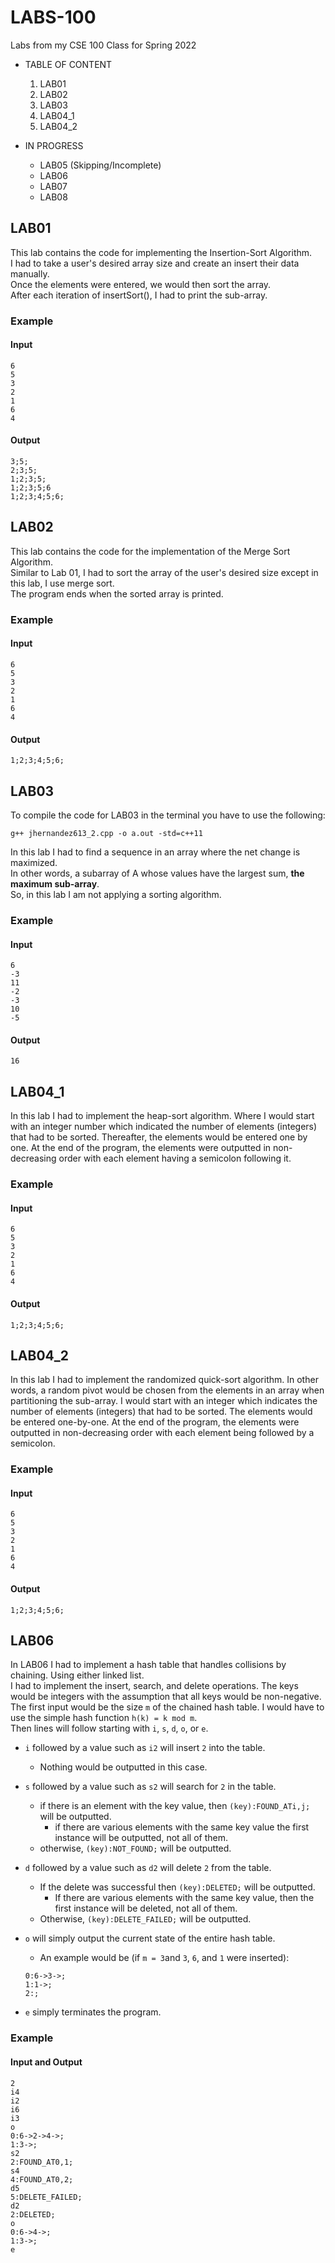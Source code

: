 
# LABS-100
Labs from my CSE 100 Class for Spring 2022

- TABLE OF CONTENT
  1. LAB01
  2. LAB02
  3. LAB03
  4. LAB04_1
  5. LAB04_2


- IN PROGRESS
    - LAB05 (Skipping/Incomplete)
    - LAB06
    - LAB07
    - LAB08

## LAB01
This lab contains the code for implementing the Insertion-Sort Algorithm.  
I had to take a user's desired array size and create an insert their data manually.  
Once the elements were entered, we would then sort the array.  
After each iteration of insertSort(), I had to print the sub-array.  

### Example
#### Input
```
6
5
3
2
1
6
4
``` 
#### Output
```
3;5;
2;3;5;
1;2;3;5;
1;2;3;5;6
1;2;3;4;5;6;
```


## LAB02
This lab contains the code for the implementation of the Merge Sort Algorithm.  
Similar to Lab 01, I had to sort the array of the user's desired size except in this lab, I use merge sort.  
The program ends when the sorted array is printed.  

### Example
#### Input
```
6
5
3
2
1
6
4
``` 

#### Output
```
1;2;3;4;5;6;
```

## LAB03
To compile the code for LAB03 in the terminal you have to use the following:  

```
g++ jhernandez613_2.cpp -o a.out -std=c++11
```

In this lab I had to find a sequence in an array where the net change is maximized.  
In other words, a subarray of A whose values have the largest sum, **the maximum sub-array**.  
So, in this lab I am not applying a sorting algorithm.

### Example
#### Input
```
6
-3
11
-2
-3
10 
-5
```
#### Output
```
16
```

## LAB04_1
In this lab I had to implement the heap-sort algorithm. Where I would start with an integer number which 
indicated the number of elements (integers) that had to be sorted. Thereafter, the elements would be
entered one by one. At the end of the program, the elements were outputted in non-decreasing order with
each element having a semicolon following it.

### Example
#### Input
```
6
5
3
2
1
6
4
```

#### Output
```
1;2;3;4;5;6;
```

## LAB04_2
In this lab I had to implement the randomized quick-sort algorithm. In other words, a random pivot would be
chosen from the elements in an array when partitioning the sub-array. I would start with an integer which
indicates the number of elements (integers) that had to be sorted. The elements would be entered one-by-one.
At the end of the program, the elements were outputted in non-decreasing order with each element being
followed by a semicolon.

### Example
#### Input
```
6
5
3
2
1
6
4
```

#### Output
```
1;2;3;4;5;6;
```

## LAB06
In LAB06 I had to implement a hash table that handles collisions by chaining. Using either linked list.  
I had to implement the insert, search, and delete operations. The keys would be integers with the assumption
that all keys would be non-negative. The first input would be the size `m` of the chained hash table.
I would have to use the simple hash function `h(k) = k mod m`.  
Then lines will follow starting with `i`, `s`, `d`, `o`, or `e`.

- `i` followed by a value such as `i2` will insert `2` into the table.
  - Nothing would be outputted in this case.

- `s` followed by a value such as `s2` will search for `2` in the table.
  - if there is an element with the key value, then `(key):FOUND_ATi,j;` will be outputted.
    - if there are various elements with the same key value the first instance will be outputted, not all of them.
  - otherwise, `(key):NOT_FOUND;` will be outputted.

- `d` followed by a value such as `d2` will delete `2` from the table.
  - If the delete was successful then `(key):DELETED;` will be outputted.
    - If there are various elements with the same key value, then the first instance will be deleted, not all of them.
  - Otherwise, `(key):DELETE_FAILED;` will be outputted.

- `o` will simply output the current state of the entire hash table.
  - An example would be (if `m = 3`and `3`, `6`, and `1` were inserted):
  ```
  0:6->3->;
  1:1->;
  2:;
  ```
  
- `e` simply terminates the program.

### Example
#### Input and Output
```
2
i4
i2
i6
i3
o
0:6->2->4->;
1:3->;
s2
2:FOUND_AT0,1;
s4
4:FOUND_AT0,2;
d5
5:DELETE_FAILED;
d2
2:DELETED;
o
0:6->4->;
1:3->;
e
```